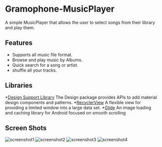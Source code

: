 # Gramophone-MusicPlayer
A simple MusicPlayer that allows the user to select songs from their library and play them.

## Features ##
- Supports all music file format.
- Browse and play music by Albums.
- Quick search for a song or artist.
- shuffle all your tracks.
## Libraries 
*[Design Support Library](https://developer.android.com/topic/libraries/support-library/features#design)
The Design package provides APIs to add material design components and patterns.
*[RecyclerView](https://developer.android.com/reference/android/support/v7/widget/RecyclerView.html)
A flexible view for providing a limited window into a large data set.
*[Glide](https://github.com/bumptech/glide)
An image loading and caching library for Android focused on smooth scrolling
 
 ## Screen Shots ##
![screenshot1](https://github.com/Mohamed99ayman/Gramophone-MusicPlayer/blob/master/screenshots/s1.png)
![screenshot2](https://github.com/Mohamed99ayman/Gramophone-MusicPlayer/blob/master/screenshots/s2.png)
![screenshot3](https://github.com/Mohamed99ayman/Gramophone-MusicPlayer/blob/master/screenshots/s3.png)
![screenshot4](https://github.com/Mohamed99ayman/Gramophone-MusicPlayer/blob/master/screenshots/s4.png)
